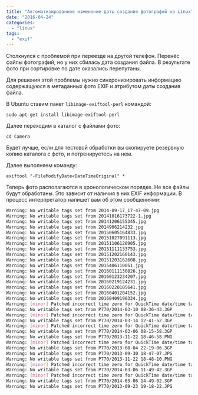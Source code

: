 ```yaml
---
title: "Автоматизированное изменение даты создания фотографий на Linux"
date: "2016-04-24"
categories: 
  - "linux"
tags: 
  - "exif"
---
```


Столкнулся с проблемой при переезде на другой телефон. Перенёс файлы фотографий, но у них сбилась дата создания файла. В результате фото при сортировке по дате оказались перепутаны.

Для решения этой проблемы нужно синхронизировать информацию содержащуюся в метаданных фото EXIF и атрибутом даты создания файла.

В Ubuntu ставим пакет `libimage-exiftool-perl` командой:

`sudo apt-get install libimage-exiftool-perl`

Далее переходим в каталог с файлами фото:

`cd Camera`

Будет лучше, если для тестовой обработки вы скопируете резервную копию каталога с фото, и потренируетесь на нем. 

Далее выполняем команду:

`exiftool "-FileModifyDate<DateTimeOriginal" *`

Теперь фото располагаются в хронологическом порядке. Не все файлы будут обработаны. Это зависит от наличия в них EXIF информации. В процесс интерпретатор напишет вам об этом сообщениями:

```bash
Warning: No writable tags set from 2014-09-17_17-47-09.jpg
Warning: No writable tags set from 20141016173722-1.jpg
Warning: No writable tags set from 20141206155345.jpg
Warning: No writable tags set from 2014906214232.jpg
Warning: No writable tags set from 20150605164833.jpg
Warning: No writable tags set from 20151027091113.jpg
Warning: No writable tags set from 20151106120905.jpg
Warning: No writable tags set from 20151111133753.jpg
Warning: No writable tags set from 20151202160143.jpg
Warning: No writable tags set from 20151203162608.jpg
Warning: No writable tags set from 2015406110051.jpg
Warning: No writable tags set from 20160111130826.jpg
Warning: No writable tags set from 20160123234207.jpg
Warning: No writable tags set from 20160219124231.jpg
Warning: No writable tags set from 20160220105641.jpg
Warning: No writable tags set from 20160401204152.jpg
Warning: No writable tags set from 20160409190334.jpg
Warning: [minor] Patched incorrect time zero for QuickTime date/time tag - P770/2014-03-10 08-36-43.3GP
Warning: No writable tags set from P770/2014-03-10 08-36-43.3GP
Warning: [minor] Patched incorrect time zero for QuickTime date/time tag - P770/2014-03-14 12-41-52.3GP
Warning: No writable tags set from P770/2014-03-14 12-41-52.3GP
Warning: [minor] Patched incorrect time zero for QuickTime date/time tag - P770/2014-03-06 08-15-58.3GP
Warning: No writable tags set from P770/2014-03-06 08-15-58.3GP
Warning: No writable tags set from P770/2013-11-22 18-46-58.PNG
Warning: [minor] Patched incorrect time zero for QuickTime date/time tag - P770/2013-08-04 22-19-06.3GP
Warning: No writable tags set from P770/2013-08-04 22-19-06.3GP
Warning: No writable tags set from P770/2013-09-30 18-47-07.JPG
Warning: No writable tags set from P770/2013-11-22 18-48-10.PNG
Warning: [minor] Patched incorrect time zero for QuickTime date/time tag - P770/2014-03-06 11-49-42.3GP
Warning: No writable tags set from P770/2014-03-06 11-49-42.3GP
Warning: [minor] Patched incorrect time zero for QuickTime date/time tag - P770/2014-03-06 14-49-02.3GP
Warning: No writable tags set from P770/2014-03-06 14-49-02.3GP
Warning: No writable tags set from P770/2013-09-23 19-18-22.JPG
```
